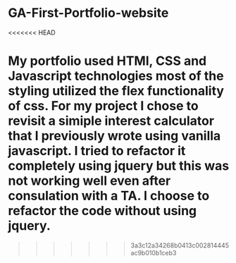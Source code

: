 # GA-First-Portfolio-website
<<<<<<< HEAD

My portfolio used HTMl, CSS and Javascript technologies most of the styling utilized the flex functionality of css. For my project I chose to revisit a simiple interest calculator that I previously wrote using vanilla javascript. I tried to refactor it completely using jquery but this was not working well even after consulation with a TA. I choose to refactor the code without using jquery.
=======
>>>>>>> 3a3c12a34268b0413c002814445ac9b010b1ceb3
